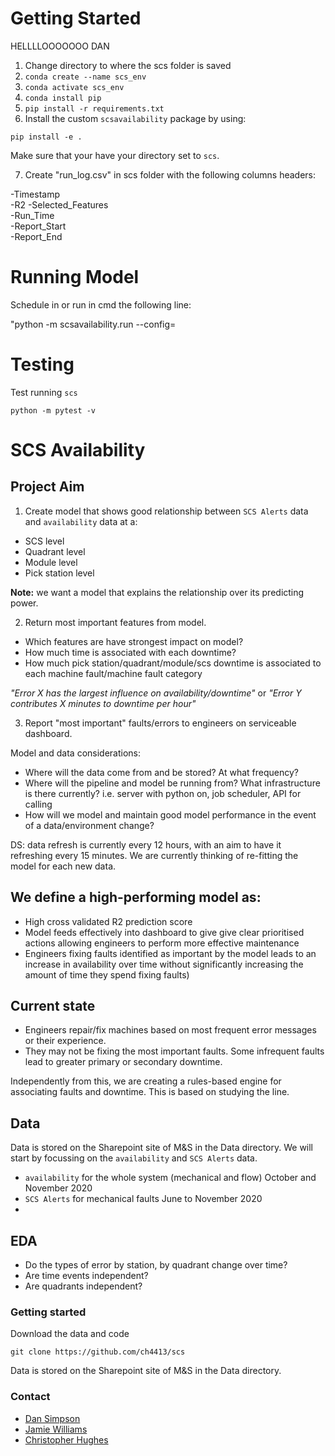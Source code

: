 # Getting Started

HELLLLOOOOOOO DAN

1. Change directory to where the scs folder is saved
2. `conda create --name scs_env` 
3. `conda activate scs_env` 
4. `conda install pip` 
5. `pip install -r requirements.txt` 
6. Install the custom `scsavailability` package by using:

`pip install -e .` 

Make sure that your have your directory set to `scs`.

7. Create "run_log.csv" in scs folder with the following columns headers:

-Timestamp	
-R2	
-Selected_Features	
-Run_Time	
-Report_Start	
-Report_End

# Running Model

Schedule in or run in cmd the following line:

"python -m scsavailability.run --config=<path of desired config from config folder in package>

# Testing

Test running `scs`

```
python -m pytest -v
```

# SCS Availability

## Project Aim

1. Create model that shows good relationship between `SCS Alerts` data and `availability` data at a:

* SCS level
* Quadrant level
* Module level
* Pick station level

**Note:** we want a model that explains the relationship over its predicting power.

2. Return most important features from model.
* Which features are have strongest impact on model?
* How much time is associated with each downtime?
* How much pick station/quadrant/module/scs downtime is associated to each machine fault/machine fault category

*"Error X has the largest influence on availability/downtime"* or *"Error Y contributes X minutes to downtime per hour"*

3. Report "most important" faults/errors to engineers on serviceable dashboard.

Model and data considerations:

* Where will the data come from and be stored? At what frequency?
* Where will the pipeline and model be running from? What infrastructure is there currently? i.e. server with python on, job scheduler, API for calling
* How will we model and maintain good model performance in the event of a data/environment change?

DS: data refresh is currently every 12 hours, with an aim to have it refreshing every 15 minutes. We are currently thinking of re-fitting the model for each new data.

## We define a high-performing model as:

* High cross validated R2 prediction score
* Model feeds effectively into dashboard to give give clear prioritised actions allowing engineers to perform more effective maintenance
* Engineers fixing faults identified as important by the model leads to an increase in availability over time without significantly increasing the amount of time they spend fixing faults)

## Current state

* Engineers repair/fix machines based on most frequent error messages or their experience.
* They may not be fixing the most important faults. Some infrequent faults lead to greater primary or secondary downtime.

Independently from this, we are creating a rules-based engine for associating faults and downtime. This is based on studying the line.

## Data

Data is stored on the Sharepoint site of M&S in the Data directory. We will start by focussing on the `availability` and `SCS Alerts` data.
* `availability` for the whole system (mechanical and flow) October and November 2020
* `SCS Alerts` for mechanical faults June to November 2020
* 

## EDA

* Do the types of error by station, by quadrant change over time?
* Are time events independent?
* Are quadrants independent?

### Getting started

Download the data and code

```
git clone https://github.com/ch4413/scs
```

Data is stored on the Sharepoint site of M&S in the Data directory.

### Contact

* [Dan Simpson](dan.simpson@newtoneurope.com)
* [Jamie Williams](Jamie.Williams@newtoneurope.com)
* [Christopher Hughes](chris.hughes@newtoneurope.com)